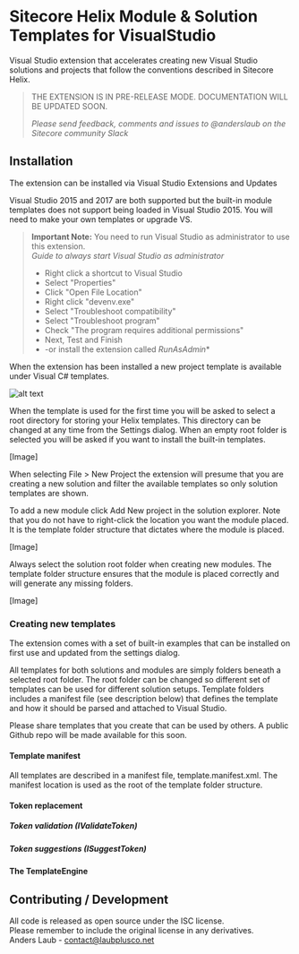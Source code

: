 [newprojectdialog]: https://laubplusco-my.sharepoint.com/personal/anders_laub_laubplusco_net/_layouts/15/guestaccess.aspx?docid=05a5d33f484d2412fa9879d837c14a9aa&authkey=Aab9UNxwW3ZIfC47SA8hjsU "Sitecore Helix Modules & Solutions"

# Sitecore Helix Module & Solution Templates for VisualStudio

Visual Studio extension that accelerates creating new Visual Studio solutions and projects that follow the conventions described in Sitecore Helix.

> THE EXTENSION IS IN PRE-RELEASE MODE. DOCUMENTATION WILL BE UPDATED SOON.    
> 
> *Please send feedback, comments and issues to @anderslaub on the Sitecore community Slack*


## Installation
The extension can be installed via Visual Studio Extensions and Updates

Visual Studio 2015 and 2017 are both supported but the built-in module templates does not support being loaded in Visual Studio 2015. You will need to make your own templates or upgrade VS.

> **Important Note:** You need to run Visual Studio as administrator to use this extension.   
> *Guide to always start Visual Studio as administrator*
> * Right click a shortcut to Visual Studio  
> * Select "Properties" 
> * Click "Open File Location"  
> * Right click "devenv.exe"  
> * Select "Troubleshoot compatibility"  
> * Select "Troubleshoot program"  
> * Check "The program requires additional permissions"  
> * Next, Test and Finish
> * -or install the extension called *RunAsAdmin** 

When the extension has been installed a new project template is available under Visual C# templates.

![alt text][newprojectdialog]

When the template is used for the first time you will be asked to select a root directory for storing your Helix templates. This directory can be changed at any time from the Settings dialog. When an empty root folder is selected you will be asked if you want to install the built-in templates.

[Image]

When selecting File > New Project the extension will presume that you are creating a new solution and filter the available templates so only solution templates are shown.

To add a new module click Add New project in the solution explorer. Note that you do not have to right-click the location you want the module placed. It is the template folder structure that dictates where the module is placed.

[Image]

Always select the solution root folder when creating new modules. The template folder structure ensures that the module is placed correctly and will generate any missing folders.

[Image]




### Creating new templates
The extension comes with a set of built-in examples that can be installed on first use and updated from the settings dialog.

All templates for both solutions and modules are simply folders beneath a selected root folder. The root folder can be changed so different set of templates can be used for different solution setups. 
Template folders includes a manifest file (see description below) that defines the template and how it should be parsed and attached to Visual Studio.

Please share templates that you create that can be used by others. A public Github repo will be made available for this soon.


#### Template manifest
All templates are described in a manifest file, template.manifest.xml. The manifest location is used as the root of the template folder structure.


#### Token replacement

##### Token validation (IValidateToken)

##### Token suggestions (ISuggestToken)

#### The TemplateEngine


## Contributing / Development



All code is released as open source under the ISC license.  
Please remember to include the original license in any derivatives.  
Anders Laub - contact@laubplusco.net